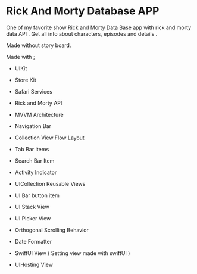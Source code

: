 # Rick And Morty Database APP
One of my favorite show Rick and Morty Data Base  app  with rick and morty data API .
Get all info about characters, episodes and details .

Made without story board.

Made with ;
* UIKit
* Store Kit
* Safari Services
* Rick and Morty API
* MVVM Architecture
* Navigation Bar 
* Collection View Flow Layout
* Tab Bar Items
* Search Bar Item
* Activity Indicator 
* UICollection Reusable Views
* UI Bar button item
* UI Stack View
* UI Picker View

* Orthogonal Scrolling Behavior
* Date Formatter
* SwiftUI View ( Setting view made with swiftUI )
* UIHosting View



